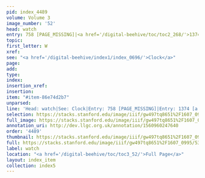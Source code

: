 ```yaml
---
pid: index_4489
volume: Volume 3
image_number: '52'
head: watch
entry: 758 [PAGE_MISSING]|<a href='/digital-beehive/toc/toc2_268/'>1374 [a Clock]</a>
topic: 
first_letter: W
xref: 
see: "<a href='/digital-beehive/index1/index_0696/'>Clock</a>"
page: 
add: 
type: 
index: 
insertion_xref: 
insertion: 
item: "#item-86e74d2b7"
unparsed: 
line: 'Head: watch|See: Clock|Entry: 758 [PAGE_MISSING]|Entry: 1374 [a Clock]|#item-86e74d2b7'
selection: https://stacks.stanford.edu/image/iiif/gw497tq8651%2F1607_0995/532,900,577,158/full/0/default.jpg
full_image: https://stacks.stanford.edu/image/iiif/gw497tq8651%2F1607_0995/full/full/0/default.jpg
annotation_uri: http://dev.llgc.org.uk/annotation/1560960247640
order: '4489'
thumbnail: https://stacks.stanford.edu/image/iiif/gw497tq8651%2F1607_0995/532,900,577,158/150,/0/default.jpg
full: https://stacks.stanford.edu/image/iiif/gw497tq8651%2F1607_0995/532,900,577,158/full/0/default.jpg
label: watch
location: "<a href='/digital-beehive/toc/toc3_52/'>Full Page</a>"
layout: index_item
collection: index5
---
```

